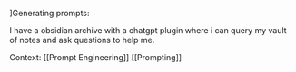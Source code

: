 ]Generating prompts:

I have a obsidian archive with a chatgpt plugin where i can query my vault of notes and ask questions to help me.

Context:
[[Prompt Engineering]]
[[Prompting]]
